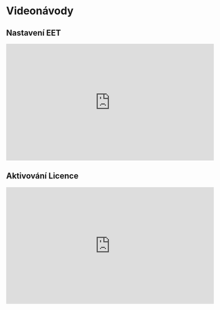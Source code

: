 # Videonávody

## Nastavení EET
<iframe width="560" height="315" src="https://www.youtube.com/embed/SB1bf9p6JrY" frameborder="0" allowfullscreen></iframe>

## Aktivování Licence
<iframe width="560" height="315" src="https://www.youtube.com/embed/39ay7I9ZgT4" frameborder="0" allowfullscreen></iframe>






